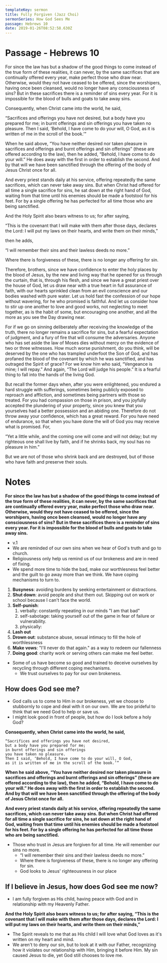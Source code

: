 ```yaml
---
templateKey: sermon
title: Fully Forgiven (Jazz Choi)
sermonSeries: How God Sees Me
passage: Hebrews 10
date: 2019-01-26T08:52:58.630Z
---
```

# Passage - Hebrews 10

For since the law has but a shadow of the good things to come instead of the true form of these realities, it can never, by the same sacrifices that are continually offered every year, make perfect those who draw near. Otherwise, would they not have ceased to be offered, since the worshipers, having once been cleansed, would no longer have any consciousness of sins? But in these sacrifices there is a reminder of sins every year. For it is impossible for the blood of bulls and goats to take away sins.

Consequently, when Christ came into the world, he said,

“Sacrifices and offerings you have not desired,
but a body have you prepared for me;
in burnt offerings and sin offerings
you have taken no pleasure.
Then I said, ‘Behold, I have come to do your will, O God,
as it is written of me in the scroll of the book.’”


When he said above, “You have neither desired nor taken pleasure in sacrifices and offerings and burnt offerings and sin offerings” (these are offered according to the law), then he added, “Behold, I have come to do your will.” He does away with the first in order to establish the second. And by that will we have been sanctified through the offering of the body of Jesus Christ once for all.

And every priest stands daily at his service, offering repeatedly the same sacrifices, which can never take away sins. But when Christ had offered for all time a single sacrifice for sins, he sat down at the right hand of God, waiting from that time until his enemies should be made a footstool for his feet. For by a single offering he has perfected for all time those who are being sanctified.

And the Holy Spirit also bears witness to us; for after saying,

“This is the covenant that I will make with them
after those days, declares the Lord:
I will put my laws on their hearts,
and write them on their minds,”


then he adds,

“I will remember their sins and their lawless deeds no more.”


Where there is forgiveness of these, there is no longer any offering for sin.

Therefore, brothers, since we have confidence to enter the holy places by the blood of Jesus, by the new and living way that he opened for us through the curtain, that is, through his flesh, and since we have a great priest over the house of God, let us draw near with a true heart in full assurance of faith, with our hearts sprinkled clean from an evil conscience and our bodies washed with pure water. Let us hold fast the confession of our hope without wavering, for he who promised is faithful. And let us consider how to stir up one another to love and good works, not neglecting to meet together, as is the habit of some, but encouraging one another, and all the more as you see the Day drawing near.

For if we go on sinning deliberately after receiving the knowledge of the truth, there no longer remains a sacrifice for sins, but a fearful expectation of judgment, and a fury of fire that will consume the adversaries. Anyone who has set aside the law of Moses dies without mercy on the evidence of two or three witnesses. How much worse punishment, do you think, will be deserved by the one who has trampled underfoot the Son of God, and has profaned the blood of the covenant by which he was sanctified, and has outraged the Spirit of grace? For we know him who said, “Vengeance is mine; I will repay.” And again, “The Lord will judge his people.” It is a fearful thing to fall into the hands of the living God.

But recall the former days when, after you were enlightened, you endured a hard struggle with sufferings, sometimes being publicly exposed to reproach and affliction, and sometimes being partners with those so treated. For you had compassion on those in prison, and you joyfully accepted the plundering of your property, since you knew that you yourselves had a better possession and an abiding one. Therefore do not throw away your confidence, which has a great reward. For you have need of endurance, so that when you have done the will of God you may receive what is promised. For,

“Yet a little while,
and the coming one will come and will not delay;
but my righteous one shall live by faith,
and if he shrinks back,
my soul has no pleasure in him.”


But we are not of those who shrink back and are destroyed, but of those who have faith and preserve their souls.




# Notes


**For since the law has but a shadow of the good things to come instead of the true form of these realities, it can never, by the same sacrifices that are continually offered every year, make perfect those who draw near. Otherwise, would they not have ceased to be offered, since the worshipers, having once been cleansed, would no longer have any consciousness of sins? But in these sacrifices there is a reminder of sins every year. For it is impossible for the blood of bulls and goats to take away sins.**
- v.1
- We are reminded of our own sins when we hear of God's truth and go to church.
- Religiousness only help us remind us of our brokeness and are in need of fixing.
- We spend more time to hide the bad, make our worthlesness feel better and the guilt to go away more than we think. We have coping mechanisms to turn to.

1. **Busyness**: avoiding burdens by seeking entertainment or distractions.
2. **Shut down**: avoid people and shut them out. Skipping out on work or school because I can't face the world.
3. **Self-punish**: 
    1. verbally: constantly repeating in our minds "I am that bad"
    2. self-sabotage: taking yourself out of the game in fear of failure or vulnerability. 
    3. physically: 
4. **Lash out** 
5. **Drown out**: substance abuse, sexual intimacy to fill the hole of worthlessness
6. **Make vows**: "I'll never do that again." as a way to redeem our fallenness
7. **Doing good**: charity work or serving others can make me feel better.

- Some of us have become so good and trained to deceive ourselves by recycling through different coping mechanisms.
    - We trust ourselves to pay for our own brokeness.

## How does God see me?
- God calls us to come to Him in our brokeness, yet we choose to stubbornly to cope and deal with it on our own. We are too prideful to think that we need God to help or save us.
- I might look good in front of people, but how do I look before a holy God?




**Consequently, when Christ came into the world, he said,**

```
“Sacrifices and offerings you have not desired,
but a body have you prepared for me;
in burnt offerings and sin offerings
you have taken no pleasure.
Then I said, ‘Behold, I have come to do your will, O God,
as it is written of me in the scroll of the book.’”
```

**When he said above, “You have neither desired nor taken pleasure in sacrifices and offerings and burnt offerings and sin offerings” (these are offered according to the law), then he added, “Behold, I have come to do your will.” He does away with the first in order to establish the second. And by that will we have been sanctified through the offering of the body of Jesus Christ once for all.**

**And every priest stands daily at his service, offering repeatedly the same sacrifices, which can never take away sins. But when Christ had offered for all time a single sacrifice for sins, he sat down at the right hand of God, waiting from that time until his enemies should be made a footstool for his feet. For by a single offering he has perfected for all time those who are being sanctified.**
- Those who trust in Jesus are forgiven for all time. He will remember our sins no more. 
    - “I will remember their sins and their lawless deeds no more.”
    - Where there is forgiveness of these, there is no longer any offering for sin.
    - God looks to Jesus' righteousness in our place

## If I believe in Jesus, how does God see me now?
- I am fully forgiven as His child, having peace with God and in relationship with my Heavenly Father. 

**And the Holy Spirit also bears witness to us; for after saying, “This is the covenant that I will make with them after those days, declares the Lord: I will put my laws on their hearts, and write them on their minds,”**
- The Spirit reveals to me that as His child I will love what God loves as it's written on my heart and mind.
- We aren't to deny our sin, but to look at it with our Father, recognizing how it violates our relationship with Him, bringing it before Him. My sin caused Jesus to die, yet God still chooses to love me.

